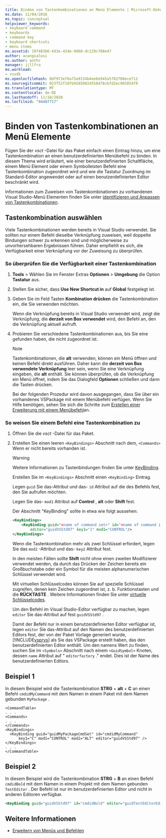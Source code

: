 ```yaml
---
title: Binden von Tastenkombinationen an Menü Elemente | Microsoft-Dokumentation
ms.date: 11/04/2016
ms.topic: conceptual
helpviewer_keywords:
- keyboard command
- keyboards
- command key
- keyboard shortcuts
- menu items
ms.assetid: 19f483b6-4d3e-424e-9d68-dc129c788e47
author: acangialosi
ms.author: anthc
manager: jillfra
ms.workload:
- vssdk
ms.openlocfilehash: 8df973ef6a75a9134b4ee6e945a5702708ece712
ms.sourcegitcommit: 023f52f10fb91850824558478cbfd2ec965054f0
ms.translationtype: MT
ms.contentlocale: de-DE
ms.lasthandoff: 11/10/2020
ms.locfileid: "94407717"
---
```

# <a name="bind-keyboard-shortcuts-to-menu-items"></a>Binden von Tastenkombinationen an Menü Elemente
Fügen Sie der *vsct* -Datei für das Paket einfach einen Eintrag hinzu, um eine Tastenkombination an einen benutzerdefinierten Menübefehl zu binden. In diesem Thema wird erläutert, wie einer benutzerdefinierten Schaltfläche, einem Menü Element oder einem Symbolleisten Befehl eine Tastenkombination zugeordnet wird und wie die Tastatur Zuordnung im Standard-Editor angewendet oder auf einen benutzerdefinierten Editor beschränkt wird.

 Informationen zum Zuweisen von Tastenkombinationen zu vorhandenen Visual Studio-Menü Elementen finden Sie unter [identifizieren und Anpassen von Tastenkombinationen](../ide/identifying-and-customizing-keyboard-shortcuts-in-visual-studio.md).

## <a name="choose-a-key-combination"></a>Tastenkombination auswählen
 Viele Tastenkombinationen werden bereits in Visual Studio verwendet. Sie sollten nur einem Befehl dieselbe Verknüpfung zuweisen, weil doppelte Bindungen schwer zu erkennen sind und möglicherweise zu unvorhersehbaren Ergebnissen führen. Daher empfiehlt es sich, die Verfügbarkeit einer Verknüpfung vor der Zuweisung zu überprüfen.

### <a name="to-verify-the-availability-of-a-keyboard-shortcut"></a>So überprüfen Sie die Verfügbarkeit einer Tastenkombination

1. **Tools**  >  Wählen Sie im Fenster Extras **Optionen**  >  **Umgebung** die Option **Tastatur** aus.

2. Stellen Sie sicher, dass **Use New Shortcut in** auf **Global** festgelegt ist.

3. Geben Sie im Feld Tasten **Kombination drücken** die Tastenkombination ein, die Sie verwenden möchten.

    Wenn die Verknüpfung bereits in Visual Studio verwendet wird, zeigt die Verknüpfung, die **derzeit von Box verwendet** wird, den Befehl an, den die Verknüpfung aktuell aufruft.

4. Probieren Sie verschiedene Tastenkombinationen aus, bis Sie eine gefunden haben, die nicht zugeordnet ist.

   > [!NOTE]
   > Tastenkombinationen, die **alt** verwenden, können ein Menü öffnen und keinen Befehl direkt ausführen. Daher kann die **derzeit von Box verwendete Verknüpfung** leer sein, wenn Sie eine Verknüpfung eingeben, die **alt** enthält. Sie können überprüfen, ob die Verknüpfung ein Menü öffnet, indem Sie das Dialogfeld **Optionen** schließen und dann die Tasten drücken.

   Bei der folgenden Prozedur wird davon ausgegangen, dass Sie über ein vorhandenes VSPackage mit einem Menübefehl verfügen. Wenn Sie Hilfe benötigen, sehen Sie sich die Schritte zum [Erstellen einer Erweiterung mit einem Menübefehl](../extensibility/creating-an-extension-with-a-menu-command.md)an.

### <a name="to-assign-a-keyboard-shortcut-to-a-command"></a>So weisen Sie einem Befehl eine Tastenkombination zu

1. Öffnen Sie die *vsct* -Datei für das Paket.

2. Erstellen Sie einen leeren `<KeyBindings>` Abschnitt nach dem, `<Commands>` Wenn er nicht bereits vorhanden ist.

   > [!WARNING]
   > Weitere Informationen zu Tastenbindungen finden Sie unter [KeyBinding](../extensibility/keybinding-element.md).

    Erstellen Sie im `<KeyBindings>` Abschnitt einen `<KeyBinding>` Eintrag.

    Legen `guid`  Sie das-Attribut und das-  `id` Attribut auf die des Befehls fest, den Sie aufrufen möchten.

    Legen Sie das- `mod1` Attribut auf **Control** , **alt** oder **Shift** fest.

    Der Abschnitt "KeyBinding" sollte in etwa wie folgt aussehen:

   ```xml
   <KeyBindings>
       <KeyBinding guid="<name of command set>" id="<name of command id>"
           editor="guidVSStd97" key1="1" mod1="CONTROL"/>
   </KeyBindings>

   ```

   Wenn die Tastenkombination mehr als zwei Schlüssel erfordert, legen Sie das `mod2` -Attribut und das- `key2` Attribut fest.

   In den meisten Fällen sollte **Shift** nicht ohne einen zweiten Modifizierer verwendet werden, da durch das Drücken der Zeichen bereits ein Großbuchstabe oder ein Symbol für die meisten alphanumerischen Schlüssel verwendet wird.

   Mit virtuellen Schlüsselcodes können Sie auf spezielle Schlüssel zugreifen, denen kein Zeichen zugeordnet ist, z. b. Funktionstasten und die **RÜCKTASTE** . Weitere Informationen finden Sie unter [virtuelle Schlüsselcodes](/windows/desktop/inputdev/virtual-key-codes).

   Um den Befehl im Visual Studio-Editor verfügbar zu machen, legen `editor` Sie das-Attribut auf fest `guidVSStd97` .

   Damit der Befehl nur in einem benutzerdefinierten Editor verfügbar ist, legen `editor` Sie das-Attribut auf den Namen des benutzerdefinierten Editors fest, der von der Paket Vorlage generiert wurde, [!INCLUDE[vsprvs](../code-quality/includes/vsprvs_md.md)] als Sie das VSPackage erstellt haben, das den benutzerdefinierten Editor enthält. Um den namens Wert zu finden, suchen Sie im `<Symbols>` Abschnitt nach einem `<GuidSymbol>` Knoten, dessen `name` Attribut auf " `editorfactory` ." endet. Dies ist der Name des benutzerdefinierten Editors.

## <a name="example-1"></a>Beispiel 1
 In diesem Beispiel wird die Tastenkombination **STRG** + **alt** + **C** an einen Befehl `cmdidMyCommand` mit dem Namen in einem Paket mit dem Namen gebunden `MyPackage` .

```
<CommandTable>
. . .
<Commands>
. . .
</Commands>
<KeyBindings>
  <KeyBinding guid="guidMyPackageCmdSet" id="cmdidMyCommand"
      key1="C" mod1="CONTROL" mod2="ALT" editor="guidVSStd97" />
</KeyBindings>
. . .
</CommandTable>
```

## <a name="example-2"></a>Beispiel 2
 In diesem Beispiel wird die Tastenkombination **STRG** + **B** an einen Befehl `cmdidBold` mit dem Namen in einem Projekt mit dem Namen gebunden `TestEditor` . Der Befehl ist nur im benutzerdefinierten Editor und nicht in anderen Editoren verfügbar.

```xml
<KeyBinding guid="guidVSStd97" id="cmdidBold" editor="guidTestEditorEditorFactory" key1="B" mod1="Control" />
```

## <a name="see-also"></a>Weitere Informationen
- [Erweitern von Menüs und Befehlen](../extensibility/extending-menus-and-commands.md)
